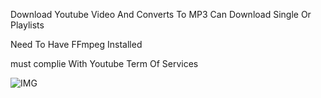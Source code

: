 Download Youtube Video And Converts To MP3
Can Download Single Or Playlists

Need To Have FFmpeg Installed

must complie With Youtube Term Of Services

![IMG](https://github.com/boucymatt/youtuber-converter/assets/89864604/5b524ee3-a4cb-49b2-968e-3dccb0db9d3d)
